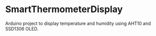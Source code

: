 # SmartThermometerDisplay
Arduino project to display temperature and humidity using AHT10 and SSD1306 OLED.
